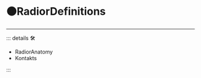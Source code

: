 # 🟠<motor>RadiorDefinitions</motor>

---

<!-- =================================================== -->
<!-- =================================================== -->
<!-- =================================================== -->
<!-- =================================================== -->
<!-- =================================================== -->
::: details 🛠

- RadiorAnatomy
- Kontakts

:::
